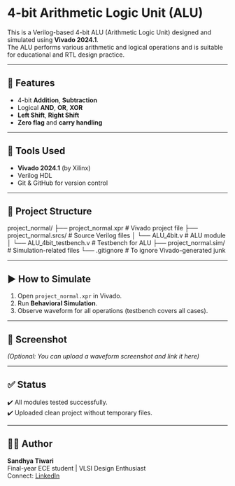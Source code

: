 # 4-bit Arithmetic Logic Unit (ALU)

This is a Verilog-based 4-bit ALU (Arithmetic Logic Unit) designed and simulated using **Vivado 2024.1**.  
The ALU performs various arithmetic and logical operations and is suitable for educational and RTL design practice.

---

## 🔧 Features

- 4-bit **Addition**, **Subtraction**
- Logical **AND**, **OR**, **XOR**
- **Left Shift**, **Right Shift**
- **Zero flag** and **carry handling**

---

## 🧰 Tools Used

- **Vivado 2024.1** (by Xilinx)
- Verilog HDL
- Git & GitHub for version control

---

## 📂 Project Structure
project_normal/
├── project_normal.xpr # Vivado project file
├── project_normal.srcs/ # Source Verilog files
│ └── ALU_4bit.v # ALU module
│ └── ALU_4bit_testbench.v # Testbench for ALU
├── project_normal.sim/ # Simulation-related files
└── .gitignore # To ignore Vivado-generated junk

---

## ▶️ How to Simulate

1. Open `project_normal.xpr` in Vivado.
2. Run **Behavioral Simulation**.
3. Observe waveform for all operations (testbench covers all cases).

---

## 📸 Screenshot

*(Optional: You can upload a waveform screenshot and link it here)*

---

## ✅ Status

✔️ All modules tested successfully.  
✔️ Uploaded clean project without temporary files.

---

## 🙋‍♀️ Author

**Sandhya Tiwari**  
Final-year ECE student | VLSI Design Enthusiast  
Connect: [LinkedIn](https://www.linkedin.com/)

